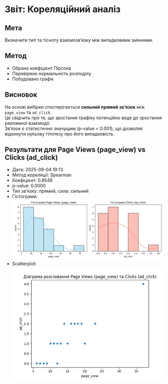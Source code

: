 # Звіт: Кореляційний аналіз

## Мета

Визначити тип та тісноту взаємозв’язку між випадковими змінними.

## Метод

- Обрано коефіцієнт Пірсона
- Перевірено нормальність розподілу
- Побудовано графік

## Висновок

На основі вибірки спостерігається **сильний прямий зв’язок** між `page_view` та `ad_click`.  
Це свідчить про те, що зростання трафіку потенційно веде до зростання рекламної взаємодії.  
Зв’язок є статистично значущим (p-value < 0.001), що дозволяє відкинути нульову гіпотезу про його випадковість.

## Результати для Page Views (page_view) vs Clicks (ad_click)

- Дата: 2025-09-04 19:13
- Метод кореляції: Spearman
- Коефіцієнт: 0.8548
- p-value: 0.0000
- Тип зв’язку: прямий, сила: сильний
- Гістограми:  
  ![](results/histograms.png)
- Scatterplot:  
  ![](results/scatterplot.png)

